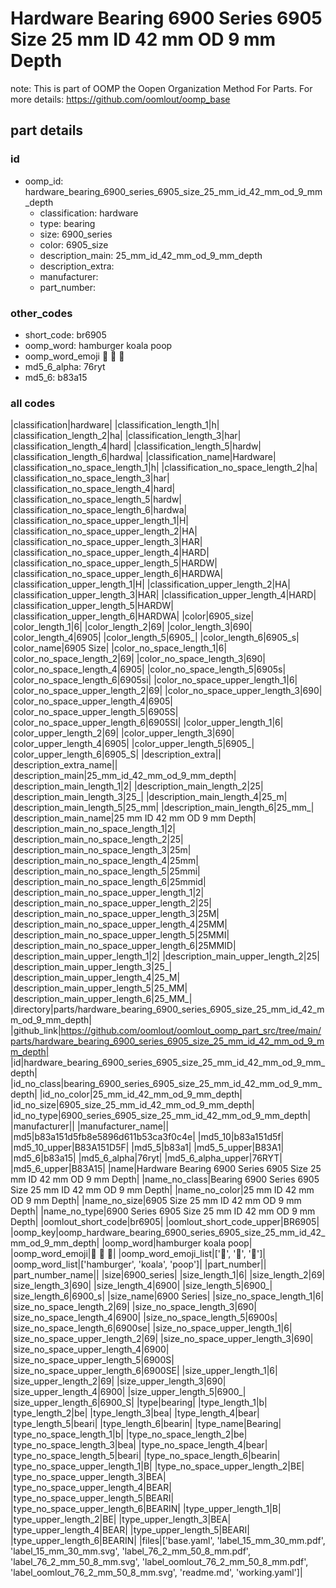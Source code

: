 # Hardware Bearing 6900 Series 6905 Size 25 mm ID 42 mm OD 9 mm Depth  

note: This is part of OOMP the Oopen Organization Method For Parts. For more details: https://github.com/oomlout/oomp_base

##  part details





### id
* oomp_id: hardware_bearing_6900_series_6905_size_25_mm_id_42_mm_od_9_mm_depth
  * classification: hardware
  * type: bearing
  * size: 6900_series
  * color: 6905_size
  * description_main: 25_mm_id_42_mm_od_9_mm_depth
  * description_extra: 
  * manufacturer: 
  * part_number: 

### other_codes
* short_code: br6905
* oomp_word: hamburger koala poop
* oomp_word_emoji :hamburger: :koala: :poop:
* md5_6_alpha: 76ryt
* md5_6: b83a15

### all codes 
|classification|hardware|
|classification_length_1|h|
|classification_length_2|ha|
|classification_length_3|har|
|classification_length_4|hard|
|classification_length_5|hardw|
|classification_length_6|hardwa|
|classification_name|Hardware|
|classification_no_space_length_1|h|
|classification_no_space_length_2|ha|
|classification_no_space_length_3|har|
|classification_no_space_length_4|hard|
|classification_no_space_length_5|hardw|
|classification_no_space_length_6|hardwa|
|classification_no_space_upper_length_1|H|
|classification_no_space_upper_length_2|HA|
|classification_no_space_upper_length_3|HAR|
|classification_no_space_upper_length_4|HARD|
|classification_no_space_upper_length_5|HARDW|
|classification_no_space_upper_length_6|HARDWA|
|classification_upper_length_1|H|
|classification_upper_length_2|HA|
|classification_upper_length_3|HAR|
|classification_upper_length_4|HARD|
|classification_upper_length_5|HARDW|
|classification_upper_length_6|HARDWA|
|color|6905_size|
|color_length_1|6|
|color_length_2|69|
|color_length_3|690|
|color_length_4|6905|
|color_length_5|6905_|
|color_length_6|6905_s|
|color_name|6905 Size|
|color_no_space_length_1|6|
|color_no_space_length_2|69|
|color_no_space_length_3|690|
|color_no_space_length_4|6905|
|color_no_space_length_5|6905s|
|color_no_space_length_6|6905si|
|color_no_space_upper_length_1|6|
|color_no_space_upper_length_2|69|
|color_no_space_upper_length_3|690|
|color_no_space_upper_length_4|6905|
|color_no_space_upper_length_5|6905S|
|color_no_space_upper_length_6|6905SI|
|color_upper_length_1|6|
|color_upper_length_2|69|
|color_upper_length_3|690|
|color_upper_length_4|6905|
|color_upper_length_5|6905_|
|color_upper_length_6|6905_S|
|description_extra||
|description_extra_name||
|description_main|25_mm_id_42_mm_od_9_mm_depth|
|description_main_length_1|2|
|description_main_length_2|25|
|description_main_length_3|25_|
|description_main_length_4|25_m|
|description_main_length_5|25_mm|
|description_main_length_6|25_mm_|
|description_main_name|25 mm ID 42 mm OD 9 mm Depth|
|description_main_no_space_length_1|2|
|description_main_no_space_length_2|25|
|description_main_no_space_length_3|25m|
|description_main_no_space_length_4|25mm|
|description_main_no_space_length_5|25mmi|
|description_main_no_space_length_6|25mmid|
|description_main_no_space_upper_length_1|2|
|description_main_no_space_upper_length_2|25|
|description_main_no_space_upper_length_3|25M|
|description_main_no_space_upper_length_4|25MM|
|description_main_no_space_upper_length_5|25MMI|
|description_main_no_space_upper_length_6|25MMID|
|description_main_upper_length_1|2|
|description_main_upper_length_2|25|
|description_main_upper_length_3|25_|
|description_main_upper_length_4|25_M|
|description_main_upper_length_5|25_MM|
|description_main_upper_length_6|25_MM_|
|directory|parts/hardware_bearing_6900_series_6905_size_25_mm_id_42_mm_od_9_mm_depth|
|github_link|https://github.com/oomlout/oomlout_oomp_part_src/tree/main/parts/hardware_bearing_6900_series_6905_size_25_mm_id_42_mm_od_9_mm_depth|
|id|hardware_bearing_6900_series_6905_size_25_mm_id_42_mm_od_9_mm_depth|
|id_no_class|bearing_6900_series_6905_size_25_mm_id_42_mm_od_9_mm_depth|
|id_no_color|25_mm_id_42_mm_od_9_mm_depth|
|id_no_size|6905_size_25_mm_id_42_mm_od_9_mm_depth|
|id_no_type|6900_series_6905_size_25_mm_id_42_mm_od_9_mm_depth|
|manufacturer||
|manufacturer_name||
|md5|b83a151d5fb8e5896d611b53ca3f0c4e|
|md5_10|b83a151d5f|
|md5_10_upper|B83A151D5F|
|md5_5|b83a1|
|md5_5_upper|B83A1|
|md5_6|b83a15|
|md5_6_alpha|76ryt|
|md5_6_alpha_upper|76RYT|
|md5_6_upper|B83A15|
|name|Hardware Bearing 6900 Series 6905 Size 25 mm ID 42 mm OD 9 mm Depth|
|name_no_class|Bearing 6900 Series 6905 Size 25 mm ID 42 mm OD 9 mm Depth|
|name_no_color|25 mm ID 42 mm OD 9 mm Depth|
|name_no_size|6905 Size 25 mm ID 42 mm OD 9 mm Depth|
|name_no_type|6900 Series 6905 Size 25 mm ID 42 mm OD 9 mm Depth|
|oomlout_short_code|br6905|
|oomlout_short_code_upper|BR6905|
|oomp_key|oomp_hardware_bearing_6900_series_6905_size_25_mm_id_42_mm_od_9_mm_depth|
|oomp_word|hamburger koala poop|
|oomp_word_emoji|:hamburger: :koala: :poop:|
|oomp_word_emoji_list|[':hamburger:', ':koala:', ':poop:']|
|oomp_word_list|['hamburger', 'koala', 'poop']|
|part_number||
|part_number_name||
|size|6900_series|
|size_length_1|6|
|size_length_2|69|
|size_length_3|690|
|size_length_4|6900|
|size_length_5|6900_|
|size_length_6|6900_s|
|size_name|6900 Series|
|size_no_space_length_1|6|
|size_no_space_length_2|69|
|size_no_space_length_3|690|
|size_no_space_length_4|6900|
|size_no_space_length_5|6900s|
|size_no_space_length_6|6900se|
|size_no_space_upper_length_1|6|
|size_no_space_upper_length_2|69|
|size_no_space_upper_length_3|690|
|size_no_space_upper_length_4|6900|
|size_no_space_upper_length_5|6900S|
|size_no_space_upper_length_6|6900SE|
|size_upper_length_1|6|
|size_upper_length_2|69|
|size_upper_length_3|690|
|size_upper_length_4|6900|
|size_upper_length_5|6900_|
|size_upper_length_6|6900_S|
|type|bearing|
|type_length_1|b|
|type_length_2|be|
|type_length_3|bea|
|type_length_4|bear|
|type_length_5|beari|
|type_length_6|bearin|
|type_name|Bearing|
|type_no_space_length_1|b|
|type_no_space_length_2|be|
|type_no_space_length_3|bea|
|type_no_space_length_4|bear|
|type_no_space_length_5|beari|
|type_no_space_length_6|bearin|
|type_no_space_upper_length_1|B|
|type_no_space_upper_length_2|BE|
|type_no_space_upper_length_3|BEA|
|type_no_space_upper_length_4|BEAR|
|type_no_space_upper_length_5|BEARI|
|type_no_space_upper_length_6|BEARIN|
|type_upper_length_1|B|
|type_upper_length_2|BE|
|type_upper_length_3|BEA|
|type_upper_length_4|BEAR|
|type_upper_length_5|BEARI|
|type_upper_length_6|BEARIN|
|files|['base.yaml', 'label_15_mm_30_mm.pdf', 'label_15_mm_30_mm.svg', 'label_76_2_mm_50_8_mm.pdf', 'label_76_2_mm_50_8_mm.svg', 'label_oomlout_76_2_mm_50_8_mm.pdf', 'label_oomlout_76_2_mm_50_8_mm.svg', 'readme.md', 'working.yaml']|
